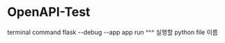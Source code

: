 # OpenAPI-Test

terminal command
flask --debug --app app run
                    ^^^
                    실행할 python file 이름